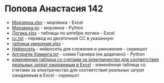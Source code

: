 # Попова Анастасия 142

* [Морзянка.xlsx](https://github.com/oxxrayy/popova142/files/9670227/23232.xlsx) - морзянка - Exсel
* [Морзянка.py](https://github.com/Ethryna/popova142/blob/main/%D0%9C%D0%BE%D1%80%D0%B7%D1%8F%D0%BD%D0%BA%D0%B0.py) - морзянка - Python
* [Логика.xlsx](https://github.com/oxxrayy/popova142/files/9791381/default.xlsx) - таблицы по алгебре логики - Excel
* [cc.txt](https://github.com/oxxrayy/popova142/files/9843668/cc.txt) - перевод из десятичной СС в указанную
* [таблица умноения.xlsx](https://github.com/oxxrayy/popova142/files/9843674/default.xlsx) - 
* [Нейросеть](https://user-images.githubusercontent.com/114632258/197323136-85887533-005e-4662-b48a-3c61f61e7ad8.png) -  нейросеть для сложения и умножения - скриншот 
* [Алгоритм Хэминга.txt](https://github.com/oxxrayy/popova142/files/9843692/default.txt) - схема Горнера (не доделано) - Python
* [изменённая таблица со счетами за электричество для соответствия реальных затрат ожидаемым в Excel](https://user-images.githubusercontent.com/114632258/197323558-f4fd869f-cddb-48f0-b586-90ad784f583a.png) - изменённая таблица со счетами за электричество для соответствия реальных затрат ожидаемым в Excel - скриншот
